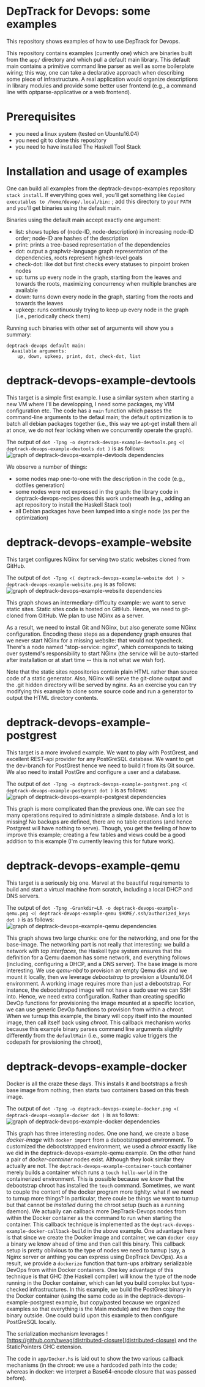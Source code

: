 DepTrack for Devops: some examples
==================================

This repository shows examples of how to use DepTrack for Devops.

This repository contains examples (currently one) which are binaries built from
the `app/` directory and which pull a default main library. This default main
contains a primitive command line parser as well as some boilerplate wiring;
this way, one can take a declarative approach when describing some piece of
infrastructure. A real application would organize descriptions in library
modules and provide some better user frontend (e.g., a command line with
optparse-applicative or a web frontend).

# Prerequisites
- you need a linux system (tested on Ubuntu16.04)
- you need git to clone this repository
- you need to have installed The Haskell Tool Stack

# Installation and usage of examples

One can build all examples from the deptrack-devops-examples repository `stack
install`.  If everything goes well, you'll get something like `Copied
executables to /home/devop/.local/bin:` ; add this directory to your `PATH` and
you'll get binaries using the default main.

Binaries using the default main accept exactly one argument:
- list: shows tuples of (node-ID, node-description) in increasing node-ID
  order; node-ID are hashes of the description
- print: prints a tree-based representation of the dependencies
- dot: output a graphviz-language graph representation of the dependencies,
  roots represent highest-level goals
- check-dot: like dot but first checks every statuses to pinpoint broken nodes
- up: turns up every node in the graph, starting from the leaves and towards
  the roots, maximizing concurrency when multiple branches are available
- down: turns down every node in the graph, starting from the roots and towards
  the leaves
- upkeep: runs continuously trying to keep up every node in the graph (i.e.,
  periodically check them)

Running such binaries with other set of arguments will show you a summary:
```
deptrack-devops default main:
  Available arguments:
    up, down, upkeep, print, dot, check-dot, list
```

# deptrack-devops-example-devtools

This target is a simple first example. I use a similar system when starting
a new VM where I'll be developping, I need some packages, my VIM configuration
etc. The code has a `main` function which passes the command-line arguments to
the defaul main; the default optimization is to batch all debian packages
together (i.e., this way we apt-get install them all at once, we do not fear
locking when we concurrently operate the graph).

The output of `dot -Tpng -o deptrack-devops-example-devtools.png <( deptrack-devops-example-devtools dot )`
is as follows:
![graph of deptrack-devops-example-devtools dependencies](deptrack-devops-example-devtools.png)

We observe a number of things:
- some nodes map one-to-one with the description in the code (e.g., dotfiles generation)
- some nodes were not expressed in the graph: the library code in
  deptrack-devops-recipes does this work underneath (e.g., adding an apt
  repository to install the Haskell Stack tool)
- all Debian packages have been lumped into a single node (as per the optimization)

# deptrack-devops-example-website

This target configures NGinx for serving two static websites cloned from
GitHub.

The output of `dot -Tpng <( deptrack-devops-example-website dot ) > deptrack-devops-example-website.png` is as follows:
![graph of deptrack-devops-example-website dependencies](deptrack-devops-example-website.png)

This graph shows an intermediary-difficulty example: we want to serve static
sites. Static sites code is hosted on GitHub. Hence, we need to git-cloned from
GitHub.  We plan to use NGinx as a server.

As a result, we need to install Git and NGinx, but also generate some NGinx
configuration. Encoding these steps as a dependency graph ensures that we never
start NGinx for a missing website: that would not typecheck.  There's a node
named "stop-service: nginx", which corresponds to taking over systemd's
responsibility to start NGinx (the service will be auto-started after
installation or at start time -- this is not what we wish for).

Note that the static sites repositories contain plain HTML rather than source
code of a static generator. Also, NGinx will serve the git-clone output and the
.git hidden directory will be served by nginx. As an exercise you can try
modifying this example to clone some source code and run a generator to output
the HTML directory contents.

# deptrack-devops-example-postgrest

This target is a more involved example. We want to play with PostGrest, and
excellent REST-api provider for any PostGreSQL database. We want to get the
dev-branch for PostGrest hence we need to build it from its Git source.  We
also need to install PostGre and configure a user and a database.

The output of `dot -Tpng -o deptrack-devops-example-postgrest.png <( deptrack-devops-example-postgrest dot )`
is as follows:
![graph of deptrack-devops-example-postgrest dependencies](deptrack-devops-example-postgrest.png)

This graph is more complicated than the previous one. We can see the many
operations required to administrate a simple database. And a lot is missing!
No backups are defined, there are no table creations (and hence Postgrest will
have nothing to serve). Though, you get the feeling of how to improve this
example; creating a few tables and views could be a good addition to this
example (I'm currently leaving this for future work).

# deptrack-devops-example-qemu

This target is a seriously big one. Marvel at the beautiful requirements to
build and start a virtual machine from scratch, including a local DHCP and DNS
servers.

The output of `dot -Tpng -Grankdir=LR -o deptrack-devops-example-qemu.png <( deptrack-devops-example-qemu $HOME/.ssh/authorized_keys dot )`
is as follows:
![graph of deptrack-devops-example-qemu dependencies](deptrack-devops-example-qemu.png)

This graph shows two large chunks: one for the networking, and one for the
base-image.  The networking part is not really that interesting: we build a
network with _tap interfaces_, the Haskell type system ensures that the
definition for a Qemu daemon has some network, and everything follows
(including, configuring a DHCP, and a DNS server).  The base image is more
interesting. We use _qemu-nbd_ to provision an empty Qemu disk and we mount it
locally, then we leverage _debootstrap_ to provision a Ubuntu16.04 environment.
A working image requires more than just a debootstrap. For instance, the
debootstraped image will not have a sudo user we can SSH into. Hence, we need
extra configuration. Rather than creating specific DevOp functions for
provisioning the image mounted at a specific location, we can use generic DevOp
functions to provision from within a chroot. When we turnup this example, the
binary will copy itself into the mounted image, then call itself back using
_chroot_. This callback mechanism works because this example binary parses
command line arguments slightly differently from the `defaultMain` (i.e., some
magic value triggers the codepath for provisioning the chroot),

# deptrack-devops-example-docker

Docker is all the craze these days. This installs it and bootstraps a fresh
base image from nothing, then starts two containers based on this fresh image.

The output of `dot -Tpng -o deptrack-devops-example-docker.png <( deptrack-devops-example-docker dot )`
is as follows:
![graph of deptrack-devops-example-docker dependencies](deptrack-devops-example-docker.png)

This graph has three interesting nodes. One one hand, we create a base
_docker-image_ with `docker import` from a debootstrapped environment. To
customized the debootstrapped environment, we used a _chroot_ exactly like we
did in the deptrack-devops-example-qemu example. On the other hand a pair of
_docker-container_ nodes exist. Although they look similar they actually are
not. The `deptrack-devops-example-container-touch` container merely builds a
container which runs a `touch hello-world` in the containerized environment.
This is possible because we _know_ that the debootstrap chroot has installed
the `touch` command. Sometimes, we want to couple the content of the docker
program more tighlty: what if we need to turnup more things? In particular,
there coule be things we want to turnup but that cannot be _installed_ during
the chroot setup (such as a running daemon). We actually can callback more
DepTrack-Devops nodes from within the Docker container as the command to run
when starting the container. This callback technique is implemented as the
`deptrack-devops-example-docker-callback-build` in the above example. One
advantage here is that since we create the Docker image and container, we can
`docker copy` a binary we know ahead of time and then call this binary. This
callback setup is pretty oblivious to the type of nodes we need to turnup (say,
a Nginx server or anthing you can express using DepTrack DevOps). As a result,
we provide a `dockerize` function that turn-ups arbitrary serializable DevOps
from within Docker containers. One key advantage of this technique is that GHC
(the Haskell compiler) will know the type of the node running in the Docker
container, which can let you build complex but type-checked infrastructures.
In this example, we build the PostGrest binary in the Docker container (using
the same code as in the deptrack-devops-example-postgrest example, but
copy/pasted because we organized examples so that everything is the Main
module) and we then copy the binary outside. One could build upon this example
to then configure PostGreSQL locally.

The serialization mechanism leverages
![https://github.com/tweag/distributed-closure](distributed-closure) and the
StaticPointers GHC extension.

The code in `app/Docker.hs` is laid out to show the two various callback
mechanisms (in the chroot: we use a hardcoded path into the code; whereas in
docker: we interpret a Base64-encode closure that was passed before).

